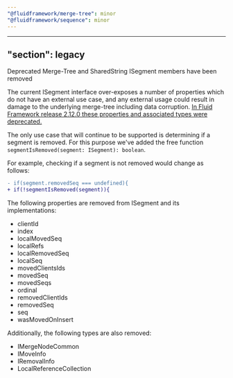 ```yaml
---
"@fluidframework/merge-tree": minor
"@fluidframework/sequence": minor
---
```

---
"section": legacy
---

Deprecated Merge-Tree and SharedString ISegment members have been removed

The current ISegment interface over-exposes a number of properties which do not have an external use case, and any external usage could result in damage to the underlying merge-tree including data corruption.
[In Fluid Framework release 2.12.0 these properties and associated types were deprecated.](https://github.com/microsoft/FluidFramework/releases/tag/client_v2.12.0#user-content-merge-tree-and-sharedstring-isegment-deprecations-23323)

The only use case that will continue to be supported is determining if a segment is removed. For this purpose we've added the free function `segmentIsRemoved(segment: ISegment): boolean`.

For example, checking if a segment is not removed would change as follows:

```diff
- if(segment.removedSeq === undefined){
+ if(!segmentIsRemoved(segment)){
```

The following properties are removed from ISegment and its implementations:

- clientId
- index
- localMovedSeq
- localRefs
- localRemovedSeq
- localSeq
- movedClientsIds
- movedSeq
- movedSeqs
- ordinal
- removedClientIds
- removedSeq
- seq
- wasMovedOnInsert

Additionally, the following types are also removed:

- IMergeNodeCommon
- IMoveInfo
- IRemovalInfo
- LocalReferenceCollection
